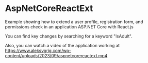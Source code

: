 # AspNetCoreReactExt
Example showing how to extend a user profile, registration form, and permissions check in an application ASP.NET Core with React.js

You can find key changes by searching for a keyword "IsAdult".

Also, you can watch a video of the application working at <https://www.aleksvgrig.com/wp-content/uploads/2023/09/aspnetcorereactext.mp4>
